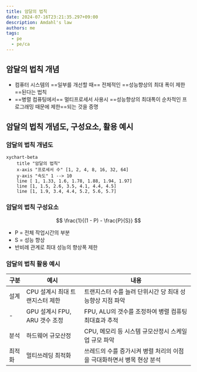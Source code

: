 ```yaml
---
title: 암달의 법칙
date: 2024-07-16T23:21:35.297+09:00
description: Amdahl's law
authors: me
tags:
  - pe
  - pe/ca 
---
```


## 암달의 법칙 개념

- 컴퓨터 시스템의 ==일부를 개선할 때== 전체적인 ==성능향상의 최대 폭이 제한==된다는 법칙
- ==병렬 컴퓨팅에서== 멀티프로세서 사용시 ==성능향상의 최대폭이 순차적인 프로그래밍 때문에 제한==되는 것을 증명

## 암달의 법칙 개념도, 구성요소, 활용 예시

### 암달의 법칙 개념도

```mermaid
xychart-beta
    title "암달의 법칙"
    x-axis "프로세서 수" [1, 2, 4, 8, 16, 32, 64]
    y-axis "속도" 1 --> 10
    line [ 1, 1.33, 1.6, 1.78, 1.88, 1.94, 1.97]
    line [1, 1.5, 2.6, 3.5, 4.1, 4.4, 4.5]
    line [1, 1.9, 3.4, 4.4, 5.2, 5.6, 5.7]
```

### 암달의 법칙 구성요소

$$
\frac{1}{(1 - P) - \frac{P}{S}}
$$

- P = 전체 작업시간의 부분
- S = 성능 향상
- 반비례 관계로 최대 성능의 향상폭 제한

### 암달의 법칙 활용 예시

| 구분 | 예시 | 내용 |
| --- | --- | --- |
| 설계 | CPU 설계시 최대 트랜지스터 제한 | 트랜지스터 수를 늘려 단위시간 당 최대 성능향상 지점 파악 |
| - | GPU 설계시 FPU, ARU 갯수 조정 | FPU, ALU의 갯수를 조정하여 병렬 컴퓨팅 최대효과 추적 |
| 분석 | 하드웨어 규모산정 | CPU, 메모리 등 시스템 규모산정시 스케일업 규모 파악 |
| 최적화 | 멀티쓰레딩 최적화 | 쓰레드의 수를 증가시켜 병렬 처리의 이점을 극대화하면서 병목 현상 분석 |
